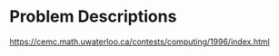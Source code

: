 Problem Descriptions
=================
https://cemc.math.uwaterloo.ca/contests/computing/1996/index.html
